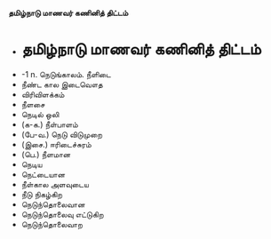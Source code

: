 **தமிழ்நாடு மாணவர் கணினித் திட்டம்**
- # தமிழ்நாடு மாணவர் கணினித் திட்டம்
- -1 n. நெடுங்காலம். நீளிடை
- நீண்ட கால இடைவௌத
- விரிவிளக்கம்
- நீளசை
- நெடில் ஒலி
- (க-க.) நீள்பாளம்
- (பே-வ.) நெடு விடுமுறை
- (இசை.) ஈரிடைச்சுரம்
- (பெ.) நீளமான
- நெடிய
- நெட்டையான
- நீள்கால அளவுடைய
- நீடு நிகழ்கிற
- நெடுந்தொலைவான
- நெடுந்தொலைவு எட்டுகிற
- நெடுந்தொலைவாற

